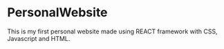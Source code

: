 # PersonalWebsite
This is my first personal website made using REACT framework with CSS, Javascript and HTML. 
